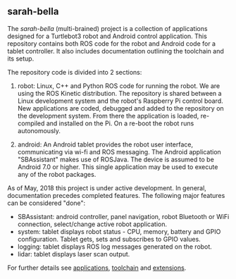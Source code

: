 ## sarah-bella
The *sarah-bella* (multi-brained) project is a collection of applications designed for a Turtlebot3 robot and Android control application. This repository contains both ROS code for the robot and
Android code for a tablet controller. It also includes documentation outlining the toolchain and its setup.

The repository code is divided into 2 sections:

1) robot: Linux, C++ and Python ROS code for running the robot. We are using the ROS Kinetic distribution.
The repository is shared between a Linux development system and the robot's Raspberry Pi control board. New applications are coded,
debugged and added to the repository on the development system.  From there the application is loaded, re-compiled and installed on the Pi. On a re-boot the robot runs autonomously.

2) android: An Android tablet provides the robot user interface, communicating via wi-fi and ROS messaging. The Android application
 "SBAssistant" makes use of ROSJava. The device is assumed to be Android 7.0 or higher. This single application may be used to execute any of the robot packages.

 As of May, 2018 this project is under active development. In general, documentation precedes completed features. The following major features can be considered "done":
  * SBAssistant: android controller, panel navigation, robot Bluetooth or WiFi connection, select/change active robot application.
  * system: tablet displays robot status - CPU, memory, battery and GPIO configuration. Tablet gets, sets and subscribes to GPIO values.
  * logging: tablet displays ROS log messages generated on the robot.
  * lidar: tablet displays laser scan output.


 For further details see [applications](http://github.com/chuckcoughlin/sarah-bella/tree/master/docs/applications.md), [toolchain](https://github.com/chuckcoughlin/sarah-bella/tree/master/docs/toolchain.md) and [extensions](https://github.com/chuckcoughlin/sarah-bella/tree/master/docs/extensions.md).
